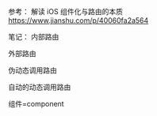 参考：
解读 iOS 组件化与路由的本质
https://www.jianshu.com/p/40060fa2a564


笔记：
内部路由

外部路由



伪动态调用路由

自动的动态调用路由

组件=component

